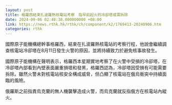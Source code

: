 ```yaml
---
layout: post
title: 格羅西結束扎波羅熱核電站考察　指早前起火的冷卻塔或需拆除
date: 2024-09-06 02:48:38.000000000 +08:00
link: https://news.rthk.hk/rthk/ch/component/k2/1769413-20240906.htm
categories: rthk
---
```


國際原子能機構總幹事格羅西，結束在扎波羅熱核電站的考察行程，他說會繼續調查核電站冷卻塔在8月11日發生火警的原因，並將持續致力於避免核事故發生。

國際原子能機構在聲明表示，格羅西本星期實地考察了在火警中受損的冷卻塔，在冷卻塔內部看到內壁表面嚴重損壞和發黑，格羅西認為，冷卻塔因受損有可能需要拆除。雖然火警未對核電站核安全構成威脅，但凸顯了核電站在俄烏衝突中持續面臨的風險。

俄羅斯之前指責烏克蘭的無人機襲擊造成火警，而烏克蘭就反指俄方在核電站內縱火。
